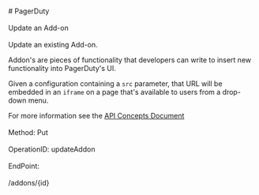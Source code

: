 <br>#     PagerDuty</br>
<br>Update an Add-on</br>
<br>Update an existing Add-on.

Addon's are pieces of functionality that developers can write to insert new functionality into PagerDuty's UI.

Given a configuration containing a `src` parameter, that URL will be embedded in an `iframe` on a page that's available to users from a drop-down menu.

For more information see the [API Concepts Document](../../docs/CONCEPTS.md#add-ons)
</br>
<br>Method: Put</br>
<br>OperationID: updateAddon</br>
<br>EndPoint:</br>
<br>/addons/{id}</br>
